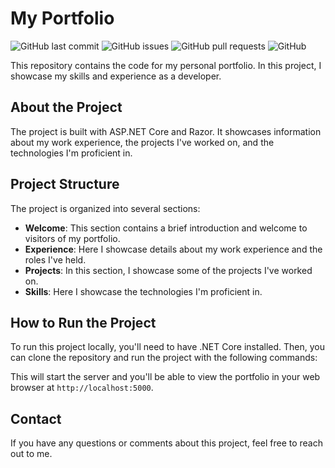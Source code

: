 # My Portfolio

![GitHub last commit](https://img.shields.io/github/last-commit/FranklinZamora/FrankPortfolio)
![GitHub issues](https://img.shields.io/github/issues-raw/FranklinZamora/FrankPortfolio)
![GitHub pull requests](https://img.shields.io/github/issues-pr-raw/FranklinZamora/FrankPortfolio)
![GitHub](https://img.shields.io/github/license/FranklinZamora/FrankPortfolio)

This repository contains the code for my personal portfolio. In this project, I showcase my skills and experience as a developer.

## About the Project

The project is built with ASP.NET Core and Razor. It showcases information about my work experience, the projects I've worked on, and the technologies I'm proficient in.

## Project Structure

The project is organized into several sections:

- **Welcome**: This section contains a brief introduction and welcome to visitors of my portfolio.
- **Experience**: Here I showcase details about my work experience and the roles I've held.
- **Projects**: In this section, I showcase some of the projects I've worked on.
- **Skills**: Here I showcase the technologies I'm proficient in.

## How to Run the Project

To run this project locally, you'll need to have .NET Core installed. Then, you can clone the repository and run the project with the following commands:


This will start the server and you'll be able to view the portfolio in your web browser at `http://localhost:5000`.

## Contact

If you have any questions or comments about this project, feel free to reach out to me.

